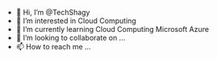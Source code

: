 - 👋 Hi, I’m @TechShagy
- 👀 I’m interested in Cloud Computing
- 🌱 I’m currently learning Cloud Computing Microsoft Azure
- 💞️ I’m looking to collaborate on ...
- 📫 How to reach me ...

<!---
TechShagy/TechShagy is a ✨ special ✨ repository because its `README.md` (this file) appears on your GitHub profile.
You can click the Preview link to take a look at your changes.
--->

